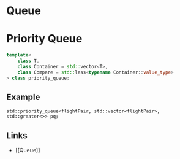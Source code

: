 # Queue

# Priority Queue

```cpp
template<
    class T,
    class Container = std::vector<T>,
    class Compare = std::less<typename Container::value_type>
> class priority_queue;
```

## Example
`std::priority_queue<flightPair, std::vector<flightPair>, std::greater<>> pq;
`
## Links
- [[Queue]]